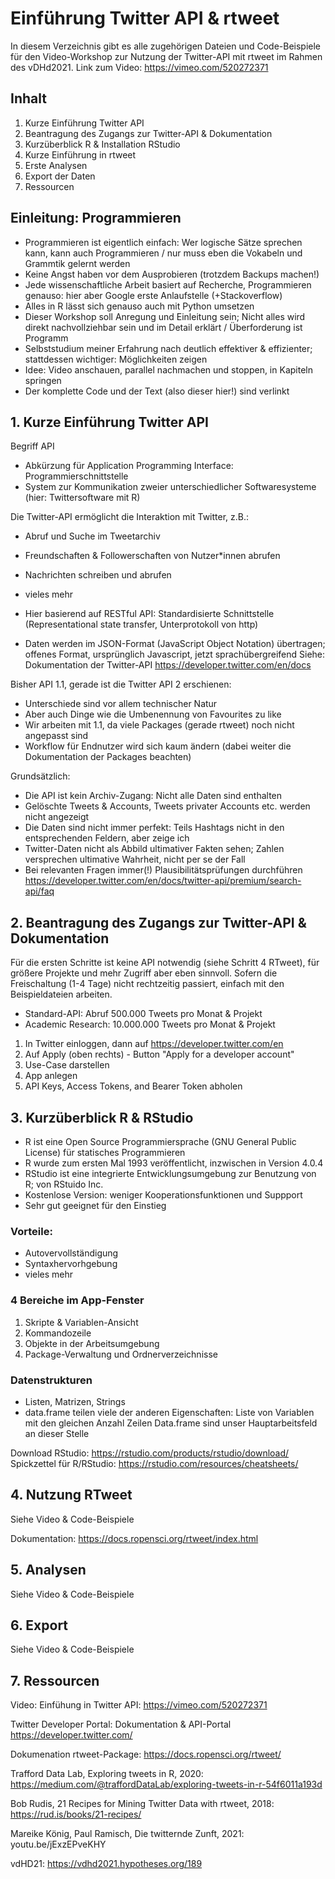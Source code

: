 # Einführung Twitter API & rtweet
In diesem Verzeichnis gibt es alle zugehörigen Dateien und Code-Beispiele für den Video-Workshop zur Nutzung der Twitter-API mit rtweet im Rahmen des vDHd2021.
Link zum Video: https://vimeo.com/520272371

## Inhalt
1. Kurze Einführung Twitter API
2. Beantragung des Zugangs zur Twitter-API & Dokumentation
3. Kurzüberblick R & Installation RStudio
4. Kurze Einführung in rtweet
5. Erste Analysen
6. Export der Daten
7. Ressourcen

## Einleitung: Programmieren
* Programmieren ist eigentlich einfach: Wer logische Sätze sprechen kann, kann auch Programmieren / nur muss eben die Vokabeln und Grammtik gelernt werden
* Keine Angst haben vor dem Ausprobieren (trotzdem Backups machen!)
* Jede wissenschaftliche Arbeit basiert auf Recherche, Programmieren genauso: hier aber Google erste Anlaufstelle (+Stackoverflow)
* Alles in R lässt sich genauso auch mit Python umsetzen
* Dieser Workshop soll Anregung und Einleitung sein; Nicht alles wird direkt nachvollziehbar sein und im Detail erklärt / Überforderung ist Programm
* Selbststudium meiner Erfahrung nach deutlich effektiver & effizienter; stattdessen wichtiger: Möglichkeiten zeigen
* Idee: Video anschauen, parallel nachmachen und stoppen, in Kapiteln springen
* Der komplette Code und der Text (also dieser hier!) sind verlinkt

## 1. Kurze Einführung Twitter API
Begriff API 
* Abkürzung für Application Programming Interface: Programmierschnittstelle 
* System zur Kommunikation zweier unterschiedlicher Softwaresysteme (hier: Twittersoftware mit R)

Die Twitter-API ermöglicht die Interaktion mit Twitter, z.B.:
* Abruf und Suche im Tweetarchiv
* Freundschaften & Followerschaften von Nutzer*innen abrufen
* Nachrichten schreiben und abrufen
* vieles mehr

* Hier basierend auf  RESTful API: Standardisierte Schnittstelle (Representational state transfer, Unterprotokoll von http)
* Daten werden im JSON-Format (JavaScript Object Notation) übertragen; offenes Format, ursprünglich Javascript, jetzt sprachübergreifend
Siehe: Dokumentation der Twitter-API https://developer.twitter.com/en/docs

Bisher API 1.1, gerade ist die Twitter API 2 erschienen:
* Unterschiede sind vor allem technischer Natur
* Aber auch Dinge wie die Umbenennung von Favourites zu like
* Wir arbeiten mit 1.1, da viele Packages (gerade rtweet) noch nicht angepasst sind
* Workflow für Endnutzer wird sich kaum ändern (dabei weiter die Dokumentation der Packages beachten)

Grundsätzlich:
* Die API ist kein Archiv-Zugang: Nicht alle Daten sind enthalten
* Gelöschte Tweets & Accounts, Tweets privater Accounts etc. werden nicht angezeigt
* Die Daten sind nicht immer perfekt: Teils Hashtags nicht in den entsprechenden Feldern, aber zeige ich
* Twitter-Daten nicht als Abbild ultimativer Fakten sehen; Zahlen versprechen ultimative Wahrheit, nicht per se der Fall
* Bei relevanten Fragen immer(!) Plausibilitätsprüfungen durchführen
https://developer.twitter.com/en/docs/twitter-api/premium/search-api/faq

## 2. Beantragung des Zugangs zur Twitter-API & Dokumentation
Für die ersten Schritte ist keine API notwendig (siehe Schritt 4 RTweet), für größere Projekte und mehr Zugriff aber eben sinnvoll.
Sofern die Freischaltung (1-4 Tage) nicht rechtzeitig passiert, einfach mit den Beispieldateien arbeiten.
* Standard-API: Abruf 500.000 Tweets pro Monat & Projekt
* Academic Research: 10.000.000 Tweets pro Monat & Projekt

1. In Twitter einloggen, dann auf https://developer.twitter.com/en
2. Auf Apply (oben rechts) - Button "Apply for a developer account"
3. Use-Case darstellen
4. App anlegen
5. API Keys, Access Tokens, and Bearer Token abholen

## 3. Kurzüberblick R & RStudio
* R ist eine Open Source Programmiersprache (GNU General Public License) für statisches Programmieren
* R wurde zum ersten Mal 1993 veröffentlicht, inzwischen in Version 4.0.4
* RStudio ist eine integrierte Entwicklungsumgebung zur Benutzung von R; von RStuido Inc.
* Kostenlose Version: weniger Kooperationsfunktionen und Suppport
* Sehr gut geeignet für den Einstieg

### Vorteile:
* Autovervollständigung
* Syntaxhervorhgebung
* vieles mehr

### 4 Bereiche im App-Fenster
1. Skripte & Variablen-Ansicht
2. Kommandozeile
3. Objekte in der Arbeitsumgebung
4. Package-Verwaltung und Ordnerverzeichnisse

### Datenstrukturen
* Listen, Matrizen, Strings
* data.frame teilen viele der anderen Eigenschaften: Liste von Variablen mit den gleichen Anzahl Zeilen
Data.frame sind unser Hauptarbeitsfeld an dieser Stelle

Download RStudio: https://rstudio.com/products/rstudio/download/
Spickzettel für R/RStudio: https://rstudio.com/resources/cheatsheets/

## 4. Nutzung RTweet
Siehe Video & Code-Beispiele

Dokumentation: https://docs.ropensci.org/rtweet/index.html

## 5. Analysen
Siehe Video & Code-Beispiele
 
## 6. Export
Siehe Video & Code-Beispiele

## 7. Ressourcen
Video: Einfühung in Twitter API:
https://vimeo.com/520272371

Twitter Developer Portal: Dokumentation & API-Portal
https://developer.twitter.com/

Dokumenation rtweet-Package:
https://docs.ropensci.org/rtweet/

Trafford Data Lab, Exploring tweets in R, 2020:
https://medium.com/@traffordDataLab/exploring-tweets-in-r-54f6011a193d

Bob Rudis, 21 Recipes for Mining Twitter Data with rtweet, 2018:
https://rud.is/books/21-recipes/

Mareike König, Paul Ramisch, Die twitternde Zunft, 2021:
youtu.be/jExzEPveKHY

vdHD21:
https://vdhd2021.hypotheses.org/189
